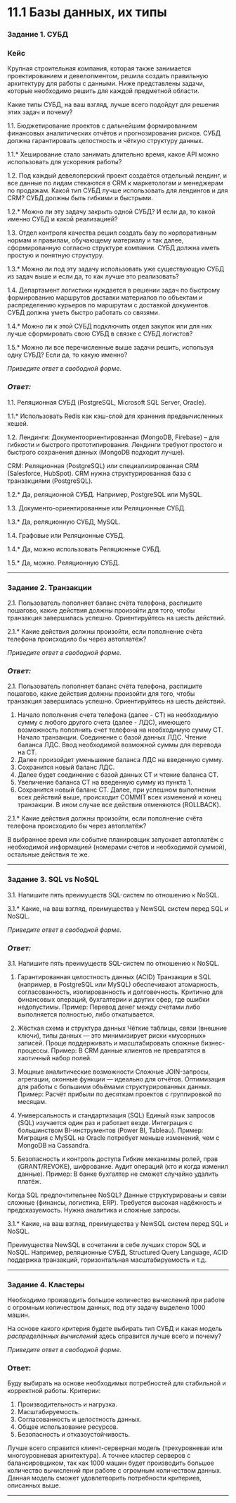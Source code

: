 # 11.1 Базы данных, их типы

### Задание 1. СУБД

### Кейс
Крупная строительная компания, которая также занимается проектированием и девелопментом, решила создать 
правильную архитектуру для работы с данными. Ниже представлены задачи, которые необходимо решить для
каждой предметной области. 

Какие типы СУБД, на ваш взгляд, лучше всего подойдут для решения этих задач и почему? 
 
1.1. Бюджетирование проектов с дальнейшим формированием финансовых аналитических отчётов и прогнозирования рисков.
СУБД должна гарантировать целостность и чёткую структуру данных.

1.1.* Хеширование стало занимать длительно время, какое API можно использовать для ускорения работы? 

1.2. Под каждый девелоперский проект создаётся отдельный лендинг, и все данные по лидам стекаются в CRM к 
маркетологам и менеджерам по продажам. Какой тип СУБД лучше использовать для лендингов и для CRM? 
СУБД должны быть гибкими и быстрыми.

1.2.* Можно ли эту задачу закрыть одной СУБД? И если да, то какой именно СУБД и какой реализацией?

1.3. Отдел контроля качества решил создать базу по корпоративным нормам и правилам, обучающему материалу 
и так далее, сформированную согласно структуре компании. СУБД должна иметь простую и понятную структуру.

1.3.* Можно ли под эту задачу использовать уже существующую СУБД из задач выше и если да, то как лучше это 
реализовать?

1.4. Департамент логистики нуждается в решении задач по быстрому формированию маршрутов доставки материалов 
по объектам и распределению курьеров по маршрутам с доставкой документов. СУБД должна уметь быстро работать
со связями.

1.4.* Можно ли к этой СУБД подключить отдел закупок или для них лучше сформировать свою СУБД в связке с СУБД 
логистов?

1.5.* Можно ли все перечисленные выше задачи решить, используя одну СУБД? Если да, то какую именно?

*Приведите ответ в свободной форме.*
### *Ответ:*
1.1. Реляционная СУБД (PostgreSQL, Microsoft SQL Server, Oracle).

1.1.* Использовать Redis как кэш-слой для хранения предвычисленных хешей.

1.2. Лендинги: Документоориентированная (MongoDB, Firebase) – для гибкости и быстрого прототипирования.
Лендинги требуют простого и быстрого сохранения данных (MongoDB подходит лучше).

CRM: Реляционная (PostgreSQL) или специализированная CRM (Salesforce, HubSpot).
CRM нужна структурированная база с транзакциями (PostgreSQL).

1.2.* Да, реляционной СУБД. Например, PostgreSQL или MySQL.

1.3. Документо-ориентированные или Реляционные СУБД.

1.3.* Да, реляционную СУБД, MySQL.

1.4. Графовые или Реляционные СУБД.

1.4.* Да, можно использовать Реляционные СУБД.

1.5.* Да, можно. Реляционную СУБД.

---

### Задание 2. Транзакции

2.1. Пользователь пополняет баланс счёта телефона, распишите пошагово, какие действия должны произойти для того, чтобы 
транзакция завершилась успешно. Ориентируйтесь на шесть действий.

2.1.* Какие действия должны произойти, если пополнение счёта телефона происходило бы через автоплатёж?

*Приведите ответ в свободной форме.*

### *Ответ:*
2.1. Пользователь пополняет баланс счёта телефона, распишите пошагово, какие действия должны произойти для того, чтобы 
транзакция завершилась успешно. Ориентируйтесь на шесть действий.

1. Начало пополнения счета телефона (далее - СТ) на необходимую сумму с любого другого счета (далее - ЛДС), имеющего возможность пополнить счет телефона на необходимую сумму СТ. Начало транзакции. Соединение с базой данных ЛДС. Чтение баланса ЛДС. Ввод необходимой возможной суммы для перевода на СТ.
2. Далее произойдет уменьшение баланса ЛДС на введенную сумму.
3. Сохранится новый баланс ЛДС.
4. Далее будет соединение с базой данных СТ и чтение баланса СТ.
5. Увеличение баланса СТ на введенную сумму из пункта 1.
6. Сохранится новый баланс СТ. Далее, при успешном выполнении всех действий выше, происходит COMMIT всех изменений и конец транзакции. В ином случае все действия отменяются (ROLLBACK).

2.1.* Какие действия должны произойти, если пополнение счёта телефона происходило бы через автоплатёж?

В выбранное время или событие планировщик запускает автоплатёж с необходимой информацией (номерами счетов и необходимой суммой), остальные действия те же.


---

### Задание 3. SQL vs NoSQL

3.1. Напишите пять преимуществ SQL-систем по отношению к NoSQL. 

3.1.* Какие, на ваш взгляд, преимущества у NewSQL систем перед SQL и NoSQL.

*Приведите ответ в свободной форме.*

### *Ответ:*
3.1. Напишите пять преимуществ SQL-систем по отношению к NoSQL. 

1. Гарантированная целостность данных (ACID)
Транзакции в SQL (например, в PostgreSQL или MySQL) обеспечивают атомарность, согласованность, изолированность и долговечность.
Критично для финансовых операций, бухгалтерии и других сфер, где ошибки недопустимы.
Пример: Перевод денег между счетами либо выполняется полностью, либо откатывается.

2. Жёсткая схема и структура данных
Чёткие таблицы, связи (внешние ключи), типы данных — это минимизирует риски «мусорных» записей.
Проще поддерживать и масштабировать сложные бизнес-процессы.
Пример: В CRM данные клиентов не превратятся в хаотичный набор полей.

3. Мощные аналитические возможности
Сложные JOIN-запросы, агрегации, оконные функции — идеально для отчётов.
Оптимизация для работы с большими объёмами структурированных данных.
Пример: Расчёт прибыли по десяткам проектов с группировкой по месяцам.

4. Универсальность и стандартизация (SQL)
Единый язык запросов (SQL) изучается один раз и работает везде.
Интеграция с большинством BI-инструментов (Power BI, Tableau).
Пример: Миграция с MySQL на Oracle потребует меньше изменений, чем с MongoDB на Cassandra.

5. Безопасность и контроль доступа
Гибкие механизмы ролей, прав (GRANT/REVOKE), шифрование.
Аудит операций (кто и когда изменил данные).
Пример: В банке бухгалтер не сможет случайно удалить платёж.

Когда SQL предпочтительнее NoSQL?
Данные структурированы и связи сложные (финансы, логистика, ERP).
Требуется высокая надёжность и предсказуемость.
Нужна аналитика и сложные запросы.

3.1.* Какие, на ваш взгляд, преимущества у NewSQL систем перед SQL и NoSQL.

Преимущества NewSQL в сочетании в себе лучших сторон SQL и NoSQL. Например, реляционные СУБД, Structured Query Language, ACID поддержка транзакций, горизонтальная масштабируемость и т.д. 

---

### Задание 4. Кластеры

Необходимо производить большое количество вычислений при работе с огромным количеством данных, под эту задачу 
выделено 1000 машин. 

На основе какого критерия будете выбирать тип СУБД и какая модель *распределённых вычислений* 
здесь справится лучше всего и почему?

*Приведите ответ в свободной форме.*

### Ответ:
Буду выбирать на основе необходимых потребностей для стабильной и корректной работы. 
Критерии: 
1. Производительность и нагрузка.
2. Масштабируемость.
3. Согласованность и целостность данных.
4. Общее использование ресурсов.
5. Безопасность и отказоустойчивость.

Лучше всего справится клиент-серверная модель (трехуровневая или многоуровневая архитектура). А точнее кластер серверов с балансировщиком, так как 1000 машин будет производить большое количество вычислений при работе с огромным количеством данных. Данная модель сможет удовлетворить потребности критериев, описанных выше.

---

